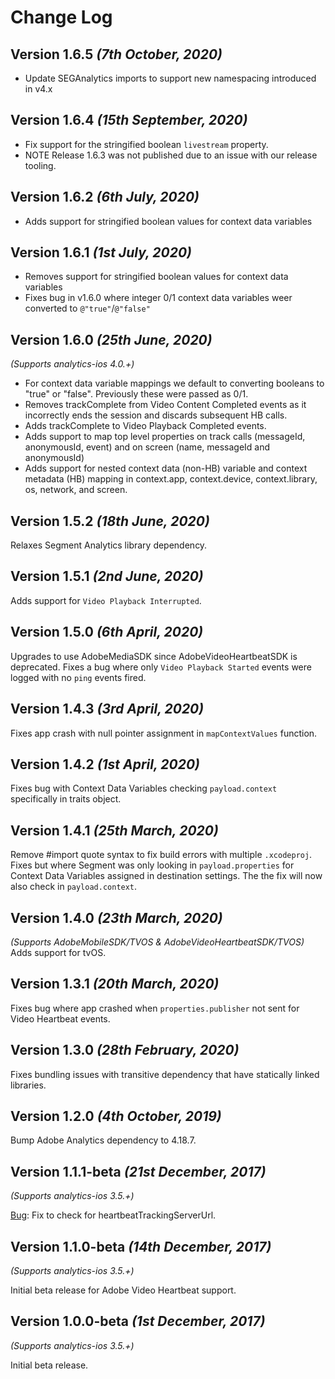 Change Log
==========
Version 1.6.5 *(7th October, 2020)*
-------------------------------------------
* Update SEGAnalytics imports to support new namespacing introduced in v4.x

Version 1.6.4 *(15th September, 2020)*
-------------------------------------------
* Fix support for the stringified boolean `livestream` property.
* NOTE Release 1.6.3 was not published due to an issue with our release tooling.

Version 1.6.2 *(6th July, 2020)*
-------------------------------------------
* Adds support for stringified boolean  values for context data variables

Version 1.6.1 *(1st July, 2020)*
-------------------------------------------
* Removes support for stringified boolean  values for context data variables
*  Fixes bug in v1.6.0 where integer 0/1 context data variables weer converted to `@"true"`/`@"false"`

Version 1.6.0 *(25th June, 2020)*
-------------------------------------------
*(Supports analytics-ios 4.0.+)*
* For context data variable mappings we default to converting booleans to "true" or "false". Previously these were passed as 0/1.
* Removes trackComplete from Video Content Completed events as it incorrectly ends the session and discards subsequent HB calls.
* Adds trackComplete to Video Playback Completed events.
* Adds support to map top level properties on track calls (messageId, anonymousId, event) and on screen (name, messageId and anonymousId)
* Adds support for nested context data (non-HB) variable and context metadata (HB) mapping in context.app, context.device, context.library, os, network, and screen.  

Version 1.5.2 *(18th June, 2020)*
-------------------------------------------
Relaxes Segment Analytics library dependency.

Version 1.5.1 *(2nd June, 2020)*
-------------------------------------------
Adds support for `Video Playback Interrupted`.

Version 1.5.0 *(6th April, 2020)*
-------------------------------------------
Upgrades to use AdobeMediaSDK since AdobeVideoHeartbeatSDK is deprecated.
Fixes a bug where only `Video Playback Started` events were logged with no `ping` events  fired.

Version 1.4.3 *(3rd April, 2020)*
-------------------------------------------
Fixes app crash with null pointer assignment in `mapContextValues` function.

Version 1.4.2 *(1st April, 2020)*
-------------------------------------------
Fixes bug with Context Data Variables checking `payload.context` specifically in traits object.

Version 1.4.1 *(25th March, 2020)*
-------------------------------------------
Remove #import quote syntax to fix build errors with multiple `.xcodeproj`.
Fixes but where Segment was only looking in `payload.properties` for Context Data Variables assigned in destination settings. The the fix will now also check in `payload.context`.

Version 1.4.0 *(23th March, 2020)*
-------------------------------------------
*(Supports AdobeMobileSDK/TVOS & AdobeVideoHeartbeatSDK/TVOS)*
Adds support for tvOS.

Version 1.3.1 *(20th March, 2020)*
-------------------------------------------
Fixes bug where app crashed when `properties.publisher` not sent for Video Heartbeat events.

Version 1.3.0 *(28th February, 2020)*
-------------------------------------------
Fixes bundling issues with transitive dependency that have statically linked libraries.

Version 1.2.0 *(4th October, 2019)*
-------------------------------------------

Bump Adobe Analytics dependency to 4.18.7.

Version 1.1.1-beta *(21st December, 2017)*
-------------------------------------------
*(Supports analytics-ios 3.5.+)*

[Bug](https://github.com/segment-integrations/analytics-ios-integration-adobe-analytics/pull/32): Fix to check for heartbeatTrackingServerUrl.

Version 1.1.0-beta *(14th December, 2017)*
-------------------------------------------
*(Supports analytics-ios 3.5.+)*

Initial beta release for Adobe Video Heartbeat support.

Version 1.0.0-beta *(1st December, 2017)*
-------------------------------------------
*(Supports analytics-ios 3.5.+)*

Initial beta release.
